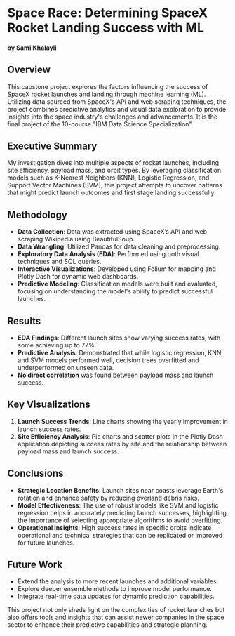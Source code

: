 # Space Race: Determining SpaceX Rocket Landing Success with ML
#### by Sami Khalayli

## Overview
This capstone project explores the factors influencing the success of SpaceX rocket launches and landing through machine learning (ML). Utilizing data sourced from SpaceX's API and web scraping techniques, the project combines predictive analytics and visual data exploration to provide insights into the space industry's challenges and advancements. It is the final project of the 10-course "IBM Data Science Specialization".

## Executive Summary
My investigation dives into multiple aspects of rocket launches, including site efficiency, payload mass, and orbit types. By leveraging classification models such as K-Nearest Neighbors (KNN), Logistic Regression, and Support Vector Machines (SVM), this project attempts to uncover patterns that might predict launch outcomes and first stage landing successfully.

## Methodology
- **Data Collection**: Data was extracted using SpaceX’s API and web scraping Wikipedia using BeautifulSoup.
- **Data Wrangling**: Utilized Pandas for data cleaning and preprocessing.
- **Exploratory Data Analysis (EDA)**: Performed using both visual techniques and SQL queries.
- **Interactive Visualizations**: Developed using Folium for mapping and Plotly Dash for dynamic web dashboards.
- **Predictive Modeling**: Classification models were built and evaluated, focusing on understanding the model's ability to predict successful launches.

## Results
- **EDA Findings**: Different launch sites show varying success rates, with some achieving up to 77%.
- **Predictive Analysis**: Demonstrated that while logistic regression, KNN, and SVM models performed well, decision trees overfitted and underperformed on unseen data.
- **No direct correlation** was found between payload mass and launch success.

## Key Visualizations
1. **Launch Success Trends**: Line charts showing the yearly improvement in launch success rates.
2. **Site Efficiency Analysis**: Pie charts and scatter plots in the Plotly Dash application depicting success rates by site and the relationship between payload mass and launch success.

## Conclusions
- **Strategic Location Benefits**: Launch sites near coasts leverage Earth's rotation and enhance safety by reducing overland debris risks.
- **Model Effectiveness**: The use of robust models like SVM and logistic regression helps in accurately predicting launch successes, highlighting the importance of selecting appropriate algorithms to avoid overfitting.
- **Operational Insights**: High success rates in specific orbits indicate operational and technical strategies that can be replicated or improved for future launches.

## Future Work
- Extend the analysis to more recent launches and additional variables.
- Explore deeper ensemble methods to improve model performance.
- Integrate real-time data updates for dynamic prediction capabilities.

This project not only sheds light on the complexities of rocket launches but also offers tools and insights that can assist newer companies in the space sector to enhance their predictive capabilities and strategic planning.
